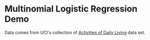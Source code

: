 # Multinomial Logistic Regression Demo

Data comes from UCI's collection of [Activities of Daily Living](https://archive.ics.uci.edu/ml/datasets/Activities+of+Daily+Living+%28ADLs%29+Recognition+Using+Binary+Sensors) data set.


